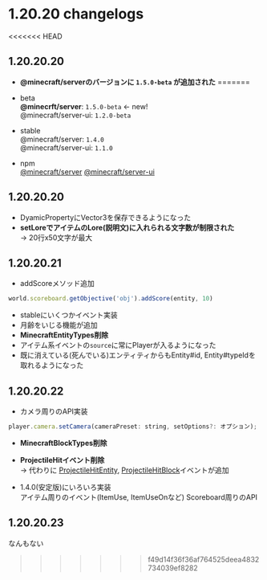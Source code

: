 # 1.20.20 changelogs
<<<<<<< HEAD
## 1.20.20.20
- **@minecraft/serverのバージョンに `1.5.0-beta` が追加された**
=======
- beta  
**@minecrft/server**: `1.5.0-beta` ← new!  
@minecraft/server-ui: `1.2.0-beta`

- stable  
@minecraft/server: `1.4.0`  
@minecraft/server-ui: `1.1.0`

- npm  
[@minecraft/server](https://www.npmjs.com/package/@minecraft/server?activeTab=versions)
[@minecraft/server-ui](https://www.npmjs.com/package/@minecraft/server-ui?activeTab=versions)

## 1.20.20.20
- DyamicPropertyにVector3を保存できるようになった
- **setLoreでアイテムのLore(説明文)に入れられる文字数が制限された**  
→ 20行x50文字が最大

## 1.20.20.21
- addScoreメソッド追加
```js
world.scoreboard.getObjective('obj').addScore(entity, 10)
``` 
- stableにいくつかイベント実装
- 月齢をいじる機能が追加
- **MinecraftEntityTypes削除**
- アイテム系イベントの`source`に常にPlayerが入るようになった
- 既に消えている(死んでいる)エンティティからもEntity#id, Entity#typeIdを取れるようになった

## 1.20.20.22
- カメラ周りのAPI実装
```js
player.camera.setCamera(cameraPreset: string, setOptions?: オプション);
``` 
- **MinecraftBlockTypes削除**
- **ProjectileHitイベント削除**  
→ 代わりに [ProjectileHitEntity](https://learn.microsoft.com/en-us/minecraft/creator/scriptapi/minecraft/server/projectilehitentityafterevent), [ProjectileHitBlock](https://learn.microsoft.com/en-us/minecraft/creator/scriptapi/minecraft/server/projectilehitblockafterevent)イベントが追加

- 1.4.0(安定版)にいろいろ実装  
アイテム周りのイベント(ItemUse, ItemUseOnなど)
Scoreboard周りのAPI

## 1.20.20.23
なんもない
>>>>>>> f49d14f36f36af764525deea4832734039ef8282
